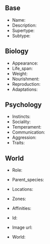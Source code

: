 ## Base
- <span class="text-field" data-tooltip="Text">Name</span>: 
- <span class="text-field" data-tooltip="Text">Description</span>: 
- <span class="text-field" data-tooltip="Text">Supertype</span>: 
- <span class="text-field" data-tooltip="Text">Subtype</span>: 

## Biology
- <span class="text-field" data-tooltip="Text">Appearance</span>: 
- <span class="number-field" data-tooltip="Number, max: 0">Life_span</span>: 
- <span class="number-field" data-tooltip="Number, max: 0">Weight</span>: 
- <span class="multi-link-field" data-tooltip="Multi Species">Nourishment</span>: 
- <span class="multi-link-field" data-tooltip="Multi Construct">Reproduction</span>: 
- <span class="multi-link-field" data-tooltip="Multi Ability">Adaptations</span>: 

## Psychology
- <span class="text-field" data-tooltip="Text">Instincts</span>: 
- <span class="text-field" data-tooltip="Text">Sociality</span>: 
- <span class="text-field" data-tooltip="Text">Temperament</span>: 
- <span class="text-field" data-tooltip="Text">Communication</span>: 
- <span class="number-field" data-tooltip="Number, max: 100">Aggression</span>: 
- <span class="multi-link-field" data-tooltip="Multi Trait">Traits</span>: 

## World
- <span class="text-field" data-tooltip="Text">Role</span>: 
- <span class="link-field" data-tooltip="Single Species">Parent_species</span>: 
- <span class="multi-link-field" data-tooltip="Multi Location">Locations</span>: 
- <span class="multi-link-field" data-tooltip="Multi Zone">Zones</span>: 
- <span class="multi-link-field" data-tooltip="Multi Phenomenon">Affinities</span>: 

- <span class="text-field" data-tooltip="Text">Id</span>: 
- <span class="text-field" data-tooltip="Text">Image url</span>: 
- <span class="text-field" data-tooltip="Text">World</span>: 

